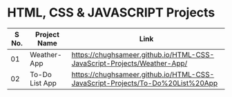 # HTML, CSS & JAVASCRIPT Projects


| S No. | Project Name             |Link                                                                         |
|-------|--------------------------|-----------------------------------------------------------------------------|
|   01  | Weather-App              |https://chughsameer.github.io/HTML-CSS-JavaScript-Projects/Weather-App/      |
|   02  | To-Do List App           |https://chughsameer.github.io/HTML-CSS-JavaScript-Projects/To-Do%20List%20App|
